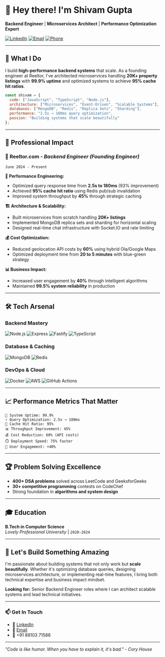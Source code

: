# 👋 Hey there! I'm Shivam Gupta

**Backend Engineer** | **Microservices Architect** | **Performance Optimization Expert**

[![LinkedIn](https://img.shields.io/badge/LinkedIn-0077B5?style=for-the-badge&logo=linkedin&logoColor=white)](https://linkedin.com/in/1shivam)
[![Email](https://img.shields.io/badge/Email-D14836?style=for-the-badge&logo=gmail&logoColor=white)](mailto:shivamgupta27017@gmail.com)
[![Phone](https://img.shields.io/badge/Phone-25D366?style=for-the-badge&logo=whatsapp&logoColor=white)](tel:+918810371586)

---

## 🚀 **What I Do**

I build **high-performance backend systems** that scale. As a founding engineer at Reeltor, I've architected microservices handling **20K+ property listings** with **99.9% uptime** and optimized systems to achieve **95% cache hit ratios**.

```javascript
const shivam = {
  code: ["JavaScript", "TypeScript", "Node.js"],
  architecture: ["Microservices", "Event-Driven", "Scalable Systems"],
  databases: ["MongoDB", "Redis", "Replica Sets", "Sharding"],
  performance: "2.5s → 180ms query optimization",
  passion: "Building systems that scale beautifully"
};
```

---

## 💼 **Professional Impact**

### 🏢 **Reeltor.com** - *Backend Engineer (Founding Engineer)*
`June 2024 - Present`

**🎯 Performance Engineering:**
- Optimized query response time from **2.5s to 180ms** (93% improvement)
- Achieved **95% cache hit ratio** using Redis pub/sub invalidation
- Improved system throughput by **45%** through strategic caching

**🏗️ Architecture & Scalability:**
- Built microservices from scratch handling **20K+ listings**
- Implemented MongoDB replica sets and sharding for horizontal scaling
- Designed real-time chat infrastructure with Socket.IO and rate limiting

**💰 Cost Optimization:**
- Reduced geolocation API costs by **60%** using hybrid Ola/Google Maps
- Optimized deployment time from **20 to 5 minutes** with blue-green strategy

**📊 Business Impact:**
- Increased user engagement by **40%** through intelligent algorithms
- Maintained **99.5% system reliability** in production

---

## 🛠️ **Tech Arsenal**

### **Backend Mastery**
![Node.js](https://img.shields.io/badge/Node.js-43853D?style=for-the-badge&logo=node.js&logoColor=white)
![Express](https://img.shields.io/badge/Express.js-404D59?style=for-the-badge)
![Fastify](https://img.shields.io/badge/Fastify-000000?style=for-the-badge&logo=fastify&logoColor=white)
![TypeScript](https://img.shields.io/badge/TypeScript-007ACC?style=for-the-badge&logo=typescript&logoColor=white)

### **Database & Caching**
![MongoDB](https://img.shields.io/badge/MongoDB-4EA94B?style=for-the-badge&logo=mongodb&logoColor=white)
![Redis](https://img.shields.io/badge/Redis-DC382D?style=for-the-badge&logo=redis&logoColor=white)

### **DevOps & Cloud**
![Docker](https://img.shields.io/badge/Docker-2496ED?style=for-the-badge&logo=docker&logoColor=white)
![AWS](https://img.shields.io/badge/AWS-232F3E?style=for-the-badge&logo=amazon-aws&logoColor=white)
![GitHub Actions](https://img.shields.io/badge/GitHub_Actions-2088FF?style=for-the-badge&logo=github-actions&logoColor=white)

---

## 📈 **Performance Metrics That Matter**

```
🎯 System Uptime: 99.9%
⚡ Query Optimization: 2.5s → 180ms
🚀 Cache Hit Ratio: 95%
📊 Throughput Improvement: 45%
💰 Cost Reduction: 60% (API costs)
⏱️ Deployment Speed: 75% faster
👥 User Engagement: +40%
```

---

## 🏆 **Problem Solving Excellence**

- **400+ DSA problems** solved across LeetCode and GeeksforGeeks
- **30+ competitive programming** contests on CodeChef
- Strong foundation in **algorithms and system design**

---

## 🎓 **Education**
**B.Tech in Computer Science**  
*Lovely Professional University* | `2020-2024`

---

## 🤝 **Let's Build Something Amazing**

I'm passionate about building systems that not only work but **scale beautifully**. Whether it's optimizing database queries, designing microservices architecture, or implementing real-time features, I bring both technical expertise and business impact mindset.

**Looking for:** Senior Backend Engineer roles where I can architect scalable systems and lead technical initiatives.

---

### 📫 **Get In Touch**
- 💼 [LinkedIn](https://linkedin.com/in/1shivam)
- 📧 [Email](mailto:shivamgupta27017@gmail.com)
- 📱 +91 88103 71586

---

*"Code is like humor. When you have to explain it, it's bad." - Cory House*
